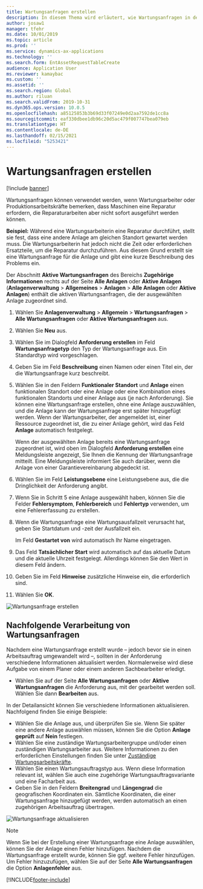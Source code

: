 ```yaml
---
title: Wartungsanfragen erstellen
description: In diesem Thema wird erläutert, wie Wartungsanfragen in der Anlagenverwaltung erstellt werden.
author: josaw1
manager: tfehr
ms.date: 10/01/2019
ms.topic: article
ms.prod: ''
ms.service: dynamics-ax-applications
ms.technology: ''
ms.search.form: EntAssetRequestTableCreate
audience: Application User
ms.reviewer: kamaybac
ms.custom: ''
ms.assetid: ''
ms.search.region: Global
ms.author: riluan
ms.search.validFrom: 2019-10-31
ms.dyn365.ops.version: 10.0.5
ms.openlocfilehash: a85125853b3b69d33f07249e0d2aa7592de1cc8a
ms.sourcegitcommit: eaf330dbee1db96c20d5ac479f007747bea079eb
ms.translationtype: HT
ms.contentlocale: de-DE
ms.lasthandoff: 02/15/2021
ms.locfileid: "5253421"
---
```

# <a name="create-maintenance-requests"></a>Wartungsanfragen erstellen

[!include [banner](../../includes/banner.md)]

 

Wartungsanfragen können verwendet werden, wenn Wartungsarbeiter oder Produktionsarbeitskräfte bemerken, dass Maschinen eine Reparatur erfordern, die Reparaturarbeiten aber nicht sofort ausgeführt werden können.

**Beispiel:** Während eine Wartungsarbeiterin eine Reparatur durchführt, stellt sie fest, dass eine andere Anlage am gleichen Standort gewartet werden muss. Die Wartungsarbeiterin hat jedoch nicht die Zeit oder erforderlichen Ersatzteile, um die Reparatur durchzuführen. Aus diesem Grund erstellt sie eine Wartungsanfrage für die Anlage und gibt eine kurze Beschreibung des Problems ein.

Der Abschnitt **Aktive Wartungsanfragen** des Bereichs **Zugehörige Informationen** rechts auf der Seite **Alle Anlagen** oder **Aktive Anlagen** (**Anlagenverwaltung** \> **Allgemeines** \> **Anlagen** \> **Alle Anlagen** oder **Aktive Anlagen**) enthält die aktiven Wartungsanfragen, die der ausgewählten Anlage zugeordnet sind.

1. Wählen Sie **Anlagenverwaltung** \> **Allgemein** \> **Wartungsanfragen** \> **Alle Wartungsanfragen** oder **Aktive Wartungsanfragen** aus.
2. Wählen Sie **Neu** aus.
3. Wählen Sie im Dialogfeld **Anforderung erstellen** im Feld **Wartungsanfragetyp** den Typ der Wartungsanfrage aus. Ein Standardtyp wird vorgeschlagen.
4. Geben Sie im Feld **Beschreibung** einen Namen oder einen Titel ein, der die Wartungsanfrage kurz beschreibt.
5. Wählen Sie in den Feldern **Funktionaler Standort** und **Anlage** einen funktionalen Standort oder eine Anlage oder eine Kombination eines funktionalen Standorts und einer Anlage aus (je nach Anforderung). Sie können eine Wartungsanfrage erstellen, ohne eine Anlage auszuwählen, und die Anlage kann der Wartungsanfrage erst später hinzugefügt werden. Wenn der Wartungsarbeiter, der angemeldet ist, einer Ressource zugeordnet ist, die zu einer Anlage gehört, wird das Feld **Anlage** automatisch festgelegt.

    Wenn der ausgewählten Anlage bereits eine Wartungsanfrage zugeordnet ist, wird oben im Dialogfeld **Anforderung erstellen** eine Meldungsleiste angezeigt, Sie Ihnen die Kennung der Wartungsanfrage mitteilt. Eine Meldungsleiste informiert Sie auch darüber, wenn die Anlage von einer Garantievereinbarung abgedeckt ist.

6. Wählen Sie im Feld **Leistungsebene** eine Leistungsebene aus, die die Dringlichkeit der Anforderung angibt.
7. Wenn Sie in Schritt 5 eine Anlage ausgewählt haben, können Sie die Felder **Fehlersymptom**, **Fehlerbereich** und **Fehlertyp** verwenden, um eine Fehlererfassung zu erstellen.
8. Wenn die Wartungsanfrage eine Wartungsausfallzeit verursacht hat, geben Sie Startdatum und -zeit der Ausfallzeit ein.

    Im Feld **Gestartet von** wird automatisch Ihr Name eingetragen.

10. Das Feld **Tatsächlicher Start** wird automatisch auf das aktuelle Datum und die aktuelle Uhrzeit festgelegt. Allerdings können Sie den Wert in diesem Feld ändern.
11. Geben Sie im Feld **Hinweise** zusätzliche Hinweise ein, die erforderlich sind.
12. Wählen Sie **OK**.

![Wartungsanfrage erstellen](media/03-manage-maintenance-requests.png)

## <a name="subsequent-processing-of-maintenance-requests"></a>Nachfolgende Verarbeitung von Wartungsanfragen

Nachdem eine Wartungsanfrage erstellt wurde – jedoch bevor sie in einen Arbeitsauftrag umgewandelt wird –, sollten in der Anforderung verschiedene Informationen aktualisiert werden. Normalerweise wird diese Aufgabe von einem Planer oder einem anderen Sachbearbeiter erledigt.

- Wählen Sie auf der Seite **Alle Wartungsanfragen** oder **Aktive Wartungsanfragen** die Anforderung aus, mit der gearbeitet werden soll. Wählen Sie dann **Bearbeiten** aus.

In der Detailansicht können Sie verschiedene Informationen aktualisieren. Nachfolgend finden Sie einige Beispiele:

- Wählen Sie die Anlage aus, und überprüfen Sie sie. Wenn Sie später eine andere Anlage auswählen müssen, können Sie die Option **Anlage geprüft** auf **Nein** festlegen.
- Wählen Sie eine zuständige Wartungsarbeitergruppe und/oder einen zuständigen Wartungsarbeiter aus. Weitere Informationen zu den erforderlichen Einstellungen finden Sie unter [Zuständige Wartungsarbeitskräfte](../setup-for-maintenance-requests/responsible-workers.md).
- Wählen Sie einen Wartungsauftragstyp aus. Wenn diese Information relevant ist, wählen Sie auch eine zugehörige Wartungsauftragsvariante und eine Facharbeit aus.
- Geben Sie in den Feldern **Breitengrad** und **Längengrad** die geografischen Koordinaten ein. Sämtliche Koordinaten, die einer Wartungsanfrage hinzugefügt werden, werden automatisch an einen zugehörigen Arbeitsauftrag übertragen. 

![Wartungsanfrage aktualisieren](media/04-manage-maintenance-requests.png)

> [!NOTE]
> Wenn Sie bei der Erstellung einer Wartungsanfrage eine Anlage auswählen, können Sie der Anlage einen Fehler hinzufügen. Nachdem die Wartungsanfrage erstellt wurde, können Sie ggf. weitere Fehler hinzufügen. Um Fehler hinzuzufügen, wählen Sie auf der Seite **Alle Wartungsanfragen** die Option **Anlagenfehler** aus.


[!INCLUDE[footer-include](../../../includes/footer-banner.md)]